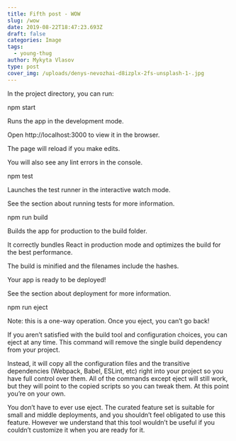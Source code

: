 ```yaml
---
title: Fifth post - WOW
slug: /wow
date: 2019-08-22T18:47:23.693Z
draft: false
categories: Image
tags:
  - young-thug
author: Mykyta Vlasov
type: post
cover_img: /uploads/denys-nevozhai-d8izplx-2fs-unsplash-1-.jpg
---
```

In the project directory, you can run:

npm start

Runs the app in the development mode.

Open http://localhost:3000 to view it in the browser.

The page will reload if you make edits.

You will also see any lint errors in the console.

npm test

Launches the test runner in the interactive watch mode.

See the section about running tests for more information.

npm run build

Builds the app for production to the build folder.

It correctly bundles React in production mode and optimizes the build for the best performance.

The build is minified and the filenames include the hashes.

Your app is ready to be deployed!

See the section about deployment for more information.



npm run eject

Note: this is a one-way operation. Once you eject, you can’t go back!



If you aren’t satisfied with the build tool and configuration choices, you can eject at any time. This command will remove the single build dependency from your project.



Instead, it will copy all the configuration files and the transitive dependencies (Webpack, Babel, ESLint, etc) right into your project so you have full control over them. All of the commands except eject will still work, but they will point to the copied scripts so you can tweak them. At this point you’re on your own.



You don’t have to ever use eject. The curated feature set is suitable for small and middle deployments, and you shouldn’t feel obligated to use this feature. However we understand that this tool wouldn’t be useful if you couldn’t customize it when you are ready for it.
